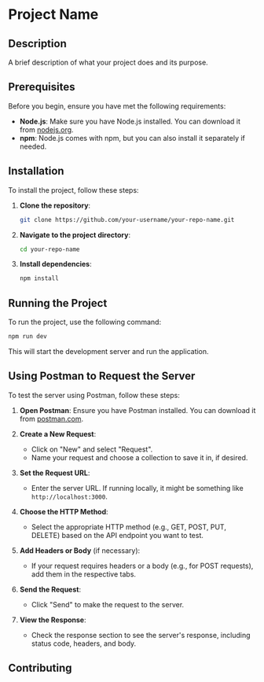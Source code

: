 # Project Name

## Description

A brief description of what your project does and its purpose.

## Prerequisites

Before you begin, ensure you have met the following requirements:
- **Node.js**: Make sure you have Node.js installed. You can download it from [nodejs.org](https://nodejs.org/).
- **npm**: Node.js comes with npm, but you can also install it separately if needed.

## Installation

To install the project, follow these steps:

1. **Clone the repository**:
   ```bash
   git clone https://github.com/your-username/your-repo-name.git
   ```

2. **Navigate to the project directory**:
   ```bash
   cd your-repo-name
   ```

3. **Install dependencies**:
   ```bash
   npm install
   ```

## Running the Project

To run the project, use the following command:
```bash
npm run dev
```

This will start the development server and run the application.

## Using Postman to Request the Server

To test the server using Postman, follow these steps:

1. **Open Postman**: Ensure you have Postman installed. You can download it from [postman.com](https://www.postman.com/).

2. **Create a New Request**:
   - Click on "New" and select "Request".
   - Name your request and choose a collection to save it in, if desired.

3. **Set the Request URL**:
   - Enter the server URL. If running locally, it might be something like `http://localhost:3000`.

4. **Choose the HTTP Method**:
   - Select the appropriate HTTP method (e.g., GET, POST, PUT, DELETE) based on the API endpoint you want to test.

5. **Add Headers or Body** (if necessary):
   - If your request requires headers or a body (e.g., for POST requests), add them in the respective tabs.

6. **Send the Request**:
   - Click "Send" to make the request to the server.

7. **View the Response**:
   - Check the response section to see the server's response, including status code, headers, and body.

## Contributing
